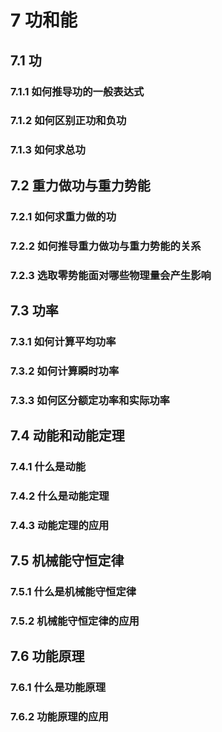 # 7 功和能

## 7.1 功

### 7.1.1 如何推导功的一般表达式

### 7.1.2 如何区别正功和负功

### 7.1.3 如何求总功

## 7.2 重力做功与重力势能

### 7.2.1 如何求重力做的功

### 7.2.2 如何推导重力做功与重力势能的关系

### 7.2.3 选取零势能面对哪些物理量会产生影响

## 7.3 功率

### 7.3.1 如何计算平均功率

### 7.3.2 如何计算瞬时功率

### 7.3.3 如何区分额定功率和实际功率

## 7.4 动能和动能定理

### 7.4.1 什么是动能

### 7.4.2 什么是动能定理

### 7.4.3 动能定理的应用

## 7.5 机械能守恒定律

### 7.5.1 什么是机械能守恒定律

### 7.5.2 机械能守恒定律的应用

## 7.6 功能原理

### 7.6.1 什么是功能原理

### 7.6.2 功能原理的应用

